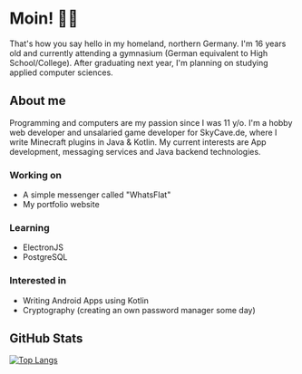 # Moin! 👋🏻
That's how you say hello in my homeland, northern Germany. I'm 16 years old and currently attending a gymnasium (German equivalent to High School/College). After graduating next year, I'm planning on studying applied computer sciences.

## About me
Programming and computers are my passion since I was 11 y/o. I'm a hobby web developer and unsalaried game developer for SkyCave.de, where I write Minecraft plugins in Java & Kotlin. My current interests are App development, messaging services and Java backend technologies.

### Working on
- A simple messenger called "WhatsFlat"
- My portfolio website

### Learning
- ElectronJS
- PostgreSQL

### Interested in
- Writing Android Apps using Kotlin
- Cryptography (creating an own password manager some day)

## GitHub Stats
[![Top Langs](https://github-readme-stats.vercel.app/api/top-langs/?username=heuerleon&layout=compact&theme=dark)](https://github.com/anuraghazra/github-readme-stats)

